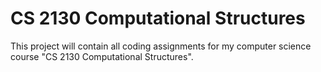 # CS 2130 Computational Structures

This project will contain all coding assignments for my computer science course "CS 2130 Computational Structures".
